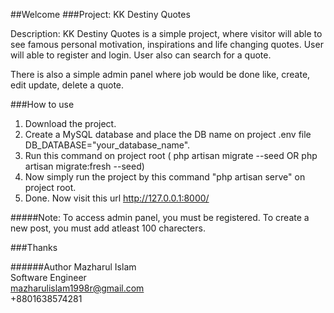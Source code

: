##Welcome 
###Project: KK Destiny Quotes

Description: KK Destiny Quotes is a simple project, where visitor will able to 
see famous personal motivation, inspirations and life changing quotes.
User will able to register and login. User also can search for a quote.

There is also a simple admin panel where job would be done like, create, edit 
update, delete a quote.

###How to use
1. Download the project.
2. Create a MySQL database and place the DB name on project .env file DB_DATABASE="your_database_name".
3. Run this command on project root ( php artisan migrate --seed OR php artisan migrate:fresh --seed)
4. Now simply run the project by this command "php artisan serve" on project root.
5. Done. Now visit this url http://127.0.0.1:8000/ 

#####Note: To access admin panel, you must be registered. To create a new post, you must add atleast 100 charecters.


###Thanks

######Author
Mazharul Islam  
Software Engineer  
mazharulislam1998r@gmail.com  
+8801638574281
